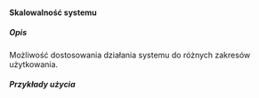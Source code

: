 #### Skalowalność systemu 

##### Opis

Możliwość dostosowania działania systemu do różnych zakresów użytkowania.

##### Przykłady użycia




